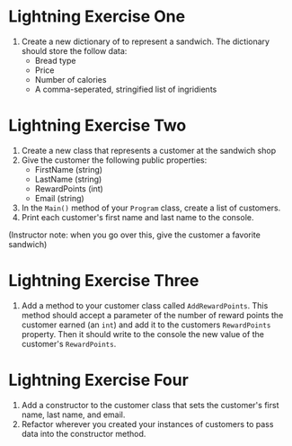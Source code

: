 # Lightning Exercise One

1.  Create a new dictionary of to represent a sandwich. The dictionary should store the follow data:
    - Bread type
    - Price
    - Number of calories
    - A comma-seperated, stringified list of ingridients


# Lightning Exercise Two
1. Create a new class that represents a customer at the sandwich shop
2. Give the customer the following public properties:
    - FirstName (string)
    - LastName (string)
    - RewardPoints (int)
    - Email (string)
3. In the `Main()` method of your `Program` class, create a list of customers.
4. Print each customer's first name and last name to the console.

(Instructor note: when you go over this, give the customer a favorite sandwich)

# Lightning Exercise Three
1. Add a method to your customer class called `AddRewardPoints`. This method should accept a parameter of the number of reward points the customer earned (an `int`) and add it to the customers `RewardPoints` property. Then it should write to the console the new value of the customer's `RewardPoints`.

# Lightning Exercise Four

1. Add a constructor to the customer class that sets the customer's first name, last name, and email.
3. Refactor wherever you created your instances of customers to pass data into the constructor method.




